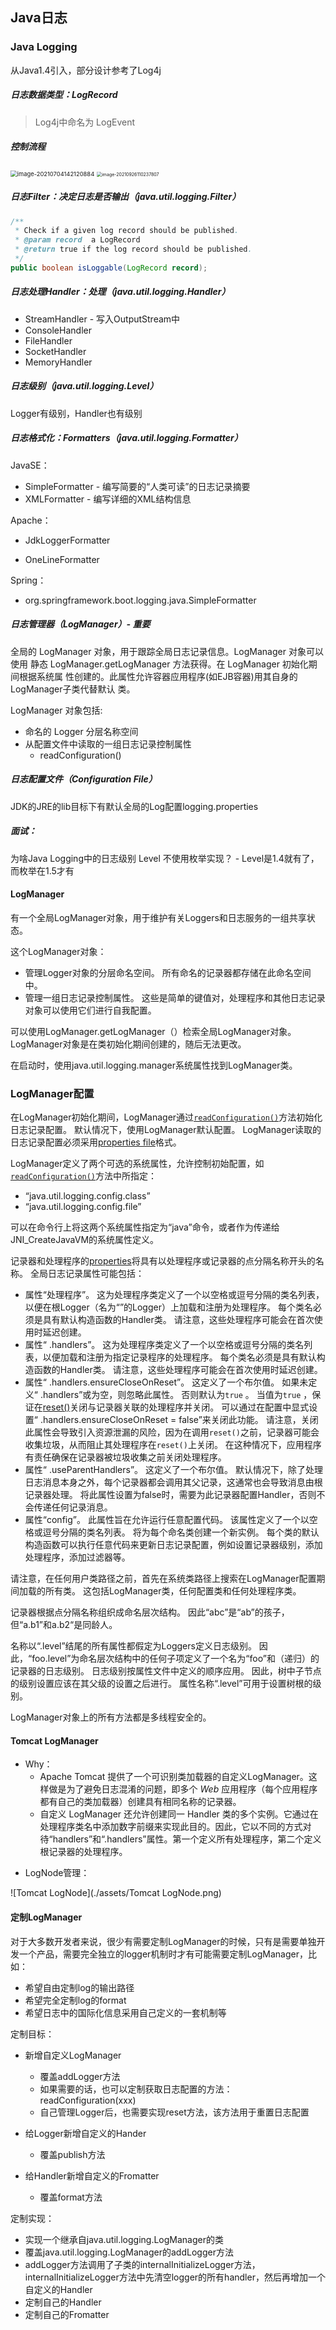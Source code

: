 ## Java日志

### Java Logging

从Java1.4引入，部分设计参考了Log4j

##### 日志数据类型：LogRecord

> Log4j中命名为 LogEvent

##### 控制流程

<img src="assets/image-20210704142120884.png" alt="image-20210704142120884" style="zoom: 67%;" />

<img src="assets/image-20210926110237807.png" alt="image-20210926110237807" style="zoom:50%;" />

##### 日志Filter：决定日志是否输出（java.util.logging.Filter）

```java
/**
 * Check if a given log record should be published.
 * @param record  a LogRecord
 * @return true if the log record should be published.
 */
public boolean isLoggable(LogRecord record);
```

##### 日志处理Handler：处理（java.util.logging.Handler）

- StreamHandler - 写入OutputStream中
- ConsoleHandler
- FileHandler
- SocketHandler
- MemoryHandler

##### 日志级别（java.util.logging.Level）

Logger有级别，Handler也有级别

##### 日志格式化：Formatters（java.util.logging.Formatter）

JavaSE：

- SimpleFormatter - 编写简要的“人类可读”的日志记录摘要
- XMLFormatter - 编写详细的XML结构信息

Apache：

- JdkLoggerFormatter

- OneLineFormatter

Spring：

- org.springframework.boot.logging.java.SimpleFormatter

##### 日志管理器（LogManager）- 重要

全局的 LogManager 对象，用于跟踪全局日志记录信息。LogManager 对象可以使用 静态 LogManager.getLogManager 方法获得。在 LogManager 初始化期间根据系统属 性创建的。此属性允许容器应用程序(如EJB容器)用其自身的LogManager子类代替默认 类。

LogManager 对象包括:

- 命名的 Logger 分层名称空间
- 从配置文件中读取的一组日志记录控制属性
  - readConfiguration()

##### 日志配置文件（Configuration File）

JDK的JRE的lib目标下有默认全局的Log配置logging.properties

##### 面试：

为啥Java Logging中的日志级别 Level 不使用枚举实现？  - Level是1.4就有了，而枚举在1.5才有



#### LogManager

有一个全局LogManager对象，用于维护有关Loggers和日志服务的一组共享状态。

这个LogManager对象：

- 管理Logger对象的分层命名空间。 所有命名的记录器都存储在此命名空间中。
- 管理一组日志记录控制属性。 这些是简单的键值对，处理程序和其他日志记录对象可以使用它们进行自我配置。

可以使用LogManager.getLogManager（）检索全局LogManager对象。 LogManager对象是在类初始化期间创建的，随后无法更改。

在启动时，使用java.util.logging.manager系统属性找到LogManager类。

### LogManager配置

在LogManager初始化期间，LogManager通过[`readConfiguration()`](https://www.apiref.com/java11-zh/java.logging/java/util/logging/LogManager.html#readConfiguration())方法初始化日志记录配置。 默认情况下，使用LogManager默认配置。 LogManager读取的日志记录配置必须采用[properties file](https://www.apiref.com/java11-zh/java.base/java/util/Properties.html)格式。

LogManager定义了两个可选的系统属性，允许控制初始配置，如[`readConfiguration()`](https://www.apiref.com/java11-zh/java.logging/java/util/logging/LogManager.html#readConfiguration())方法中所指定：

- “java.util.logging.config.class”
- “java.util.logging.config.file”

可以在命令行上将这两个系统属性指定为“java”命令，或者作为传递给JNI_CreateJavaVM的系统属性定义。

记录器和处理程序的[properties](https://www.apiref.com/java11-zh/java.base/java/util/Properties.html)将具有以处理程序或记录器的点分隔名称开头的名称。
全局日志记录属性可能包括：

- 属性“处理程序”。 这为处理程序类定义了一个以空格或逗号分隔的类名列表，以便在根Logger（名为“”的Logger）上加载和注册为处理程序。 每个类名必须是具有默认构造函数的Handler类。 请注意，这些处理程序可能会在首次使用时延迟创建。
- 属性“<logger> .handlers”。 这为处理程序类定义了一个以空格或逗号分隔的类名列表，以便加载和注册为指定记录程序的处理程序。 每个类名必须是具有默认构造函数的Handler类。 请注意，这些处理程序可能会在首次使用时延迟创建。
- 属性“<logger> .handlers.ensureCloseOnReset”。 这定义了一个布尔值。 如果未定义“<logger> .handlers”或为空，则忽略此属性。 否则默认为`true` 。 当值为`true` ，保证在[reset()](https://www.apiref.com/java11-zh/java.logging/java/util/logging/LogManager.html#reset())关闭与记录器关联的处理程序并关闭。 可以通过在配置中显式设置“<logger> .handlers.ensureCloseOnReset = false”来关闭此功能。 请注意，关闭此属性会导致引入资源泄漏的风险，因为在调用`reset()`之前，记录器可能会收集垃圾，从而阻止其处理程序在`reset()`上关闭。 在这种情况下，应用程序有责任确保在记录器被垃圾收集之前关闭处理程序。
- 属性“<logger> .useParentHandlers”。 这定义了一个布尔值。 默认情况下，除了处理日志消息本身之外，每个记录器都会调用其父记录，这通常也会导致消息由根记录器处理。 将此属性设置为false时，需要为此记录器配置Handler，否则不会传递任何记录消息。
- 属性“config”。 此属性旨在允许运行任意配置代码。 该属性定义了一个以空格或逗号分隔的类名列表。 将为每个命名类创建一个新实例。 每个类的默认构造函数可以执行任意代码来更新日志记录配置，例如设置记录器级别，添加处理程序，添加过滤器等。

请注意，在任何用户类路径之前，首先在系统类路径上搜索在LogManager配置期间加载的所有类。 这包括LogManager类，任何配置类和任何处理程序类。

记录器根据点分隔名称组织成命名层次结构。 因此“abc”是“ab”的孩子，但“a.b1”和a.b2“是同龄人。

名称以“.level”结尾的所有属性都假定为Loggers定义日志级别。 因此，“foo.level”为命名层次结构中的任何子项定义了一个名为“foo”和（递归）的记录器的日志级别。 日志级别按属性文件中定义的顺序应用。 因此，树中子节点的级别设置应该在其父级的设置之后进行。 属性名称“.level”可用于设置树根的级别。

LogManager对象上的所有方法都是多线程安全的。



#### Tomcat LogManager

* Why：
  - Apache Tomcat 提供了一个可识别类加载器的自定义LogManager。这样做是为了避免日志混淆的问题，即多个 *Web* 应用程序（每个应用程序都有自己的类加载器）创建具有相同名称的记录器。
  - 自定义 LogManager 还允许创建同一 Handler 类的多个实例。它通过在处理程序类名中添加数字前缀来实现此目的。因此，它以不同的方式对待“handlers”和“.handlers”属性。第一个定义所有处理程序，第二个定义根记录器的处理程序。

- LogNode管理：

![Tomcat LogNode](./assets/Tomcat LogNode.png)

#### 定制LogManager

对于大多数开发者来说，很少有需要定制LogManager的时候，只有是需要单独开发一个产品，需要完全独立的logger机制时才有可能需要定制LogManager，比如：

- 希望自由定制log的输出路径
- 希望完全定制log的format
- 希望日志中的国际化信息采用自己定义的一套机制等

定制目标：

- 新增自定义LogManager
  - 覆盖addLogger方法
  - 如果需要的话，也可以定制获取日志配置的方法：readConfiguration(xxx)
  - 自己管理Logger后，也需要实现reset方法，该方法用于重置日志配置
  
- 给Logger新增自定义的Hander
  - 覆盖publish方法
- 给Handler新增自定义的Fromatter
  - 覆盖format方法

定制实现：

- 实现一个继承自java.util.logging.LogManager的类
- 覆盖java.util.logging.LogManager的addLogger方法
- addLogger方法调用了子类的internalInitializeLogger方法，internalInitializeLogger方法中先清空logger的所有handler，然后再增加一个自定义的Handler
- 定制自己的Handler
- 定制自己的Fromatter